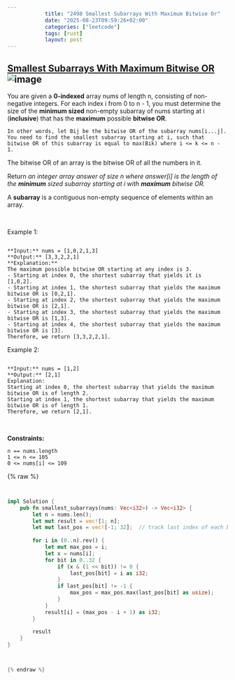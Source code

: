 ```yaml
---
            title: "2498 Smallest Subarrays With Maximum Bitwise Or"
            date: "2025-08-23T09:59:26+02:00"
            categories: ["leetcode"]
            tags: [rust]
            layout: post
---
```

            
## [Smallest Subarrays With Maximum Bitwise OR](https://leetcode.com/problems/smallest-subarrays-with-maximum-bitwise-or) ![image](https://img.shields.io/badge/Difficulty-Medium-orange)

You are given a **0-indexed** array nums of length n, consisting of non-negative integers. For each index i from 0 to n - 1, you must determine the size of the **minimum sized** non-empty subarray of nums starting at i (**inclusive**) that has the **maximum** possible **bitwise OR**.

	In other words, let Bij be the bitwise OR of the subarray nums[i...j]. You need to find the smallest subarray starting at i, such that bitwise OR of this subarray is equal to max(Bik) where i <= k <= n - 1.

The bitwise OR of an array is the bitwise OR of all the numbers in it.

Return *an integer array *answer* of size *n* where *answer[i]* is the length of the **minimum** sized subarray starting at *i* with **maximum** bitwise OR.*

A **subarray** is a contiguous non-empty sequence of elements within an array.

 

Example 1:

```

**Input:** nums = [1,0,2,1,3]
**Output:** [3,3,2,2,1]
**Explanation:**
The maximum possible bitwise OR starting at any index is 3. 
- Starting at index 0, the shortest subarray that yields it is [1,0,2].
- Starting at index 1, the shortest subarray that yields the maximum bitwise OR is [0,2,1].
- Starting at index 2, the shortest subarray that yields the maximum bitwise OR is [2,1].
- Starting at index 3, the shortest subarray that yields the maximum bitwise OR is [1,3].
- Starting at index 4, the shortest subarray that yields the maximum bitwise OR is [3].
Therefore, we return [3,3,2,2,1]. 

```

Example 2:

```

**Input:** nums = [1,2]
**Output:** [2,1]
Explanation:
Starting at index 0, the shortest subarray that yields the maximum bitwise OR is of length 2.
Starting at index 1, the shortest subarray that yields the maximum bitwise OR is of length 1.
Therefore, we return [2,1].

```

 

**Constraints:**

	n == nums.length
	1 <= n <= 105
	0 <= nums[i] <= 109

{% raw %}


```rust


impl Solution {
    pub fn smallest_subarrays(nums: Vec<i32>) -> Vec<i32> {
        let n = nums.len();
        let mut result = vec![1; n];
        let mut last_pos = vec![-1; 32];  // track last index of each bit set
        
        for i in (0..n).rev() {
            let mut max_pos = i;
            let x = nums[i];
            for bit in 0..32 {
                if (x & (1 << bit)) != 0 {
                    last_pos[bit] = i as i32;
                }
                if last_pos[bit] != -1 {
                    max_pos = max_pos.max(last_pos[bit] as usize);
                }
            }
            result[i] = (max_pos - i + 1) as i32;
        }
        
        result
    }
}



{% endraw %}
```
